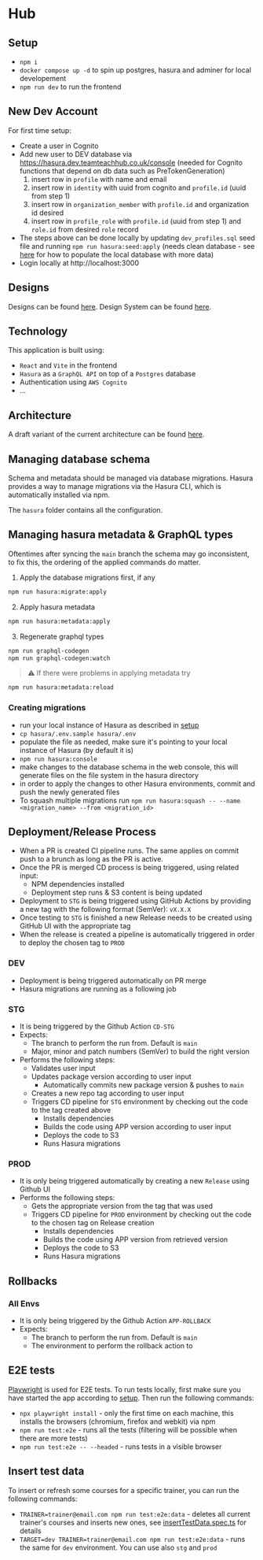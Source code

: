 # Hub

## Setup
- `npm i`
- `docker compose up -d` to spin up postgres, hasura and adminer for local developement
- `npm run dev` to run the frontend

## New Dev Account

For first time setup:
- Create a user in Cognito
- Add new user to DEV database via https://hasura.dev.teamteachhub.co.uk/console (needed for Cognito functions that depend on db data such as PreTokenGeneration)
  1. insert row in `profile` with name and email
  2. insert row in `identity` with uuid from cognito and `profile.id` (uuid from step 1)
  3. insert row in `organization_member` with `profile.id` and organization id desired
  4. insert row in `profile_role` with `profile.id` (uuid from step 1) and `role.id` from desired `role` record
- The steps above can be done locally by updating `dev_profiles.sql` seed file and running `npm run hasura:seed:apply` (needs clean database - see [here](https://github.com/TeamTeach/data) for how to populate the local database with more data)
- Login locally at http://localhost:3000

## Designs

Designs can be found [here](https://www.figma.com/file/WAkwbNIrsbvOJlqTKfuvdh/TTH-V1.1-Hi-Fi).
Design System can be found [here](https://www.figma.com/file/5cnwhggjiOTy1523YJveX3/Team-Teach-Design-System).

## Technology

This application is built using:

- `React` and `Vite` in the frontend
- `Hasura` as a `GraphQL API` on top of a `Postgres` database
- Authentication using `AWS Cognito`
- ...

## Architecture

A draft variant of the current architecture can be found [here](https://github.com/TeamTeach/hub/wiki/Architecture).

## Managing database schema

Schema and metadata should be managed via database migrations. Hasura provides a way to manage migrations via the Hasura CLI, which is automatically installed via npm.

The `hasura` folder contains all the configuration.

## Managing hasura metadata & GraphQL types

Oftentimes after syncing the `main` branch the schema may go inconsistent, to fix this, the ordering of the applied commands do matter.

1. Apply the database migrations first, if any
```bash
npm run hasura:migrate:apply
```

2. Apply hasura metadata
```bash
npm run hasura:metadata:apply
```

3. Regenerate graphql types
```bash
npm run graphql-codegen
npm run graphql-codegen:watch
```

> ⚠ If there were problems in applying metadata try

```bash
npm run hasura:metadata:reload
```

### Creating migrations

- run your local instance of Hasura as described in [setup](#setup)
- `cp hasura/.env.sample hasura/.env`
- populate the file as needed, make sure it's pointing to your local instance of Hasura (by default it is)
- `npm run hasura:console`
- make changes to the database schema in the web console, this will generate files on the file system in the hasura directory
- in order to apply the changes to other Hasura environments, commit and push the newly generated files
- To squash multiple migrations run `npm run hasura:squash -- --name <migration_name> --from <migration_id>`

## Deployment/Release Process
- When a PR is created CI pipeline runs. The same applies on commit push to a brunch as long as the PR is active.
- Once the PR is merged CD process is being triggered, using related input:
    - NPM dependencies installed
    - Deployment step runs & S3 content is being updated
- Deployment to `STG` is being triggered using GitHub Actions by providing a new tag with the following format (SemVer): `vX.X.X`
- Once testing to `STG` is finished a new Release needs to be created using GitHub UI with the appropriate tag
- When the release is created a pipeline is automatically triggered in order to deploy the chosen tag to `PROD` 

### DEV
- Deployment is being triggered automatically on PR merge
- Hasura migrations are running as a following job

### STG
- It is being triggered by the Github Action `CD-STG`
- Expects:
    - The branch to perform the run from. Default is `main`
    - Major, minor and patch numbers (SemVer) to build the right version 
- Performs the following steps:
    - Validates user input
    - Updates package version according to user input
        - Automatically commits new package version & pushes to `main`
    - Creates a new repo tag according to user input
    - Triggers CD pipeline for `STG` environment by checking out the code to the tag created above
        - Installs dependencies 
        - Builds the code using APP version according to user input
        - Deploys the code to S3
        - Runs Hasura migrations

### PROD
- It is only being triggered automatically by creating a new `Release` using Github UI
- Performs the following steps:
    - Gets the appropriate version from the tag that was used
    - Triggers CD pipeline for `PROD` environment by checking out the code to the chosen tag on Release creation
        - Installs dependencies 
        - Builds the code using APP version from retrieved version
        - Deploys the code to S3
        - Runs Hasura migrations

## Rollbacks

### All Envs
- It is only being triggered by the Github Action `APP-ROLLBACK`
- Expects:
    - The branch to perform the run from. Default is `main` 
    - The environment to perform the rollback action to

## E2E tests

[Playwright](https://playwright.dev/) is used for E2E tests. To run tests locally, first make sure you have started the app according to [setup](#setup). Then run the following commands:
- `npx playwright install` - only the first time on each machine, this installs the browsers (chromium, firefox and webkit) via npm
- `npm run test:e2e` - runs all the tests (filtering will be possible when there are more tests)
- `npm run test:e2e -- --headed` - runs tests in a visible browser

## Insert test data
To insert or refresh some courses for a specific trainer, you can run the following commands:
- `TRAINER=trainer@email.com npm run test:e2e:data` - deletes all current trainer's courses and inserts new ones, see [insertTestData.spec.ts](playwright/tests/insertTestData.spec.ts) for details
- `TARGET=dev TRAINER=trainer@email.com npm run test:e2e:data` - runs the same for `dev` environment. You can use also `stg` and `prod`
